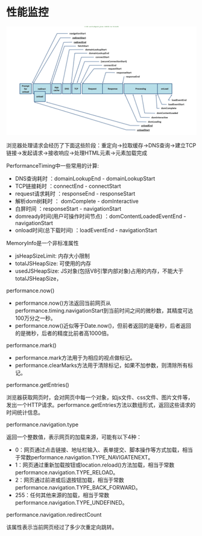 # 性能监控

![性能监控](../img/permance.png)

浏览器处理请求会经历了下面这些阶段：重定向→拉取缓存→DNS查询→建立TCP链接→发起请求→接收响应→处理HTML元素→元素加载完成

PerformanceTiming中一些常用的计算:

- DNS查询耗时 ：domainLookupEnd - domainLookupStart
- TCP链接耗时 ：connectEnd - connectStart
- request请求耗时 ：responseEnd - responseStart
- 解析dom树耗时 ： domComplete - domInteractive
- 白屏时间 ：responseStart - navigationStart
- domready时间(用户可操作时间节点) ：domContentLoadedEventEnd - navigationStart
- onload时间(总下载时间) ：loadEventEnd - navigationStart

MemoryInfo是一个非标准属性

- jsHeapSizeLimit: 内存大小限制
- totalJSHeapSize: 可使用的内存
- usedJSHeapSize: JS对象(包括V8引擎内部对象)占用的内存，不能大于totalJSHeapSize，

performance.now()

- performance.now()方法返回当前网页从performance.timing.navigationStart到当前时间之间的微秒数，其精度可达100万分之一秒。
- performance.now()近似等于Date.now()，但前者返回的是毫秒，后者返回的是微秒，后者的精度比前者高1000倍。

performance.mark()

- performance.mark方法用于为相应的视点做标记。
- performance.clearMarks方法用于清除标记，如果不加参数，则清除所有标记。

performance.getEntries()

浏览器获取网页时，会对网页中每一个对象，如js文件、css文件、图片文件等，发出一个HTTP请求。performance.getEntries方法以数组形式，返回这些请求的时间统计信息。

performance.navigation.type

返回一个整数值，表示网页的加载来源，可能有以下4种：

- 0：网页通过点击链接、地址栏输入、表单提交、脚本操作等方式加载，相当于常数performance.navigation.TYPE_NAVIGATENEXT。
- 1：网页通过重新加载按钮或location.reload()方法加载，相当于常数performance.navigation.TYPE_RELOAD。
- 2：网页通过前进或后退按钮加载，相当于常数performance.navigation.TYPE_BACK_FORWARD。
- 255：任何其他来源的加载，相当于常数performance.navigation.TYPE_UNDEFINED。

performance.navigation.redirectCount

该属性表示当前网页经过了多少次重定向跳转。
